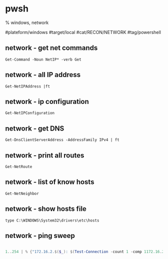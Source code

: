 # pwsh
% windows, network

#plateform/windows #target/local #cat/RECON/NETWORK #tag/powershell 

##  network - get net commands
```
Get-Command -Noun NetIP* -verb Get
```

##  network - all IP address
```
Get-NetIPAddress |ft
```

##  network -  ip configuration
```
Get-NetIPConfiguration
```

##  network -  get DNS
```
Get-DnsClientServerAddress -AddressFamily IPv4 | ft
```

##  network - print all routes
```
Get-NetRoute
```

##  network - list of know hosts
```
Get-NetNeighbor
```

##  network - show hosts file
```
type C:\WINDOWS\System32\drivers\etc\hosts
```

## network - ping sweep
```powershell
	
1..254 | % {"172.16.2.$($_): $(Test-Connection -count 1 -comp 1172.16.2.$($_) -quiet)"}
```